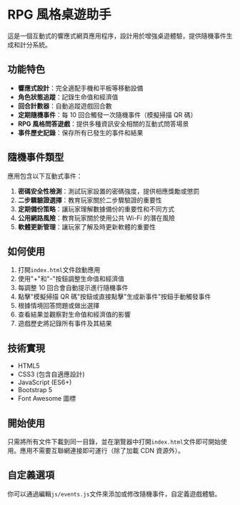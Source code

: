 # RPG 風格桌遊助手

這是一個互動式的響應式網頁應用程序，設計用於增強桌遊體驗，提供隨機事件生成和計分系統。

## 功能特色

- **響應式設計**：完全適配手機和平板等移動設備
- **角色狀態追蹤**：記錄生命值和經濟值
- **回合計數器**：自動追蹤遊戲回合數
- **定期隨機事件**：每 10 回合觸發一次隨機事件（模擬掃描 QR 碼）
- **RPG 風格問答遊戲**：提供多種資訊安全相關的互動式問答場景
- **事件歷史記錄**：保存所有已發生的事件和結果

## 隨機事件類型

應用包含以下互動式事件：

1. **密碼安全性檢測**：測試玩家設置的密碼強度，提供相應獎勵或懲罰
2. **二步驟驗證選擇**：教育玩家關於二步驟驗證的重要性
3. **定期備份策略**：讓玩家理解數據備份的重要性和不同方式
4. **公用網路風險**：教育玩家關於使用公共 Wi-Fi 的潛在風險
5. **軟體更新管理**：讓玩家了解及時更新軟體的重要性

## 如何使用

1. 打開`index.html`文件啟動應用
2. 使用"+"和"-"按鈕調整生命值和經濟值
3. 每調整 10 回合會自動提示進行隨機事件
4. 點擊"模擬掃描 QR 碼"按鈕或直接點擊"生成新事件"按鈕手動觸發事件
5. 根據情境回答問題或做出選擇
6. 查看結果並觀察對生命值和經濟值的影響
7. 遊戲歷史將記錄所有事件及其結果

## 技術實現

- HTML5
- CSS3 (包含自適應設計)
- JavaScript (ES6+)
- Bootstrap 5
- Font Awesome 圖標

## 開始使用

只需將所有文件下載到同一目錄，並在瀏覽器中打開`index.html`文件即可開始使用。應用不需要互聯網連接即可運行（除了加載 CDN 資源外）。

## 自定義選項

你可以通過編輯`js/events.js`文件來添加或修改隨機事件，自定義遊戲體驗。
